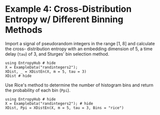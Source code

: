 # Example 4: Cross-Distribution Entropy w/ Different Binning Methods

Import a signal of pseudorandom integers in the range [1, 8] and calculate the cross-
distribution entropy with an embedding dimension of 5, a time delay (`tau`) of 3, and Sturges' bin selection method.

```@example
using EntropyHub # hide
X = ExampleData("randintegers2");
XDist, _ = XDistEn(X, m = 5, tau = 3)
XDist # hide
``` 

Use Rice's method to determine the number of histogram bins and return the probability of each bin (`Ppi`).

```@example 
using EntropyHub # hide
X = ExampleData("randintegers2"); # hide
XDist, Ppi = XDistEn(X, m = 5, tau = 3, Bins = "rice")
```

